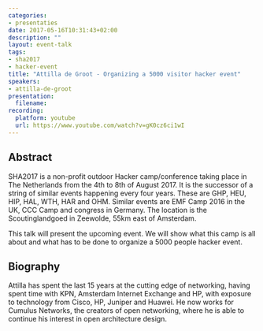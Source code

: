 ```yaml
---
categories:
- presentaties
date: 2017-05-16T10:31:43+02:00
description: ""
layout: event-talk
tags:
- sha2017
- hacker-event
title: "Attilla de Groot - Organizing a 5000 visitor hacker event"
speakers:
- attilla-de-groot
presentation:
  filename: 
recording:
  platform: youtube
  url: https://www.youtube.com/watch?v=gK0cz6ci1wI
---
```


## Abstract

SHA2017 is a non-profit outdoor Hacker camp/conference taking place in The Netherlands from the 4th to 8th of August 2017. It is the successor of a string of similar events happening every four years. These are GHP, HEU, HIP, HAL, WTH, HAR and OHM. Similar events are EMF Camp 2016 in the UK, CCC Camp and congress in Germany. The location is the Scoutinglandgoed in Zeewolde, 55km east of Amsterdam.

This talk will present the upcoming event. We will show what this camp is all about and what has to be done to organize a 5000 people hacker event.

## Biography

Attilla has spent the last 15 years at the cutting edge of networking, having spent time with KPN, Amsterdam Internet Exchange and HP, with exposure to technology from Cisco, HP, Juniper and Huawei. He now works for Cumulus Networks, the creators of open networking, where he is able to continue his interest in open architecture design.